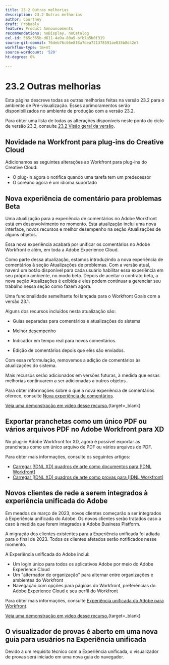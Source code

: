 ```yaml
---
title: 23.2 Outras melhorias
description: 23.2 Outras melhorias
author: Courtney
draft: Probably
feature: Product Announcements
recommendations: noDisplay, noCatalog
exl-id: 565c365b-d611-4a9a-80a9-bfb7a5b0f319
source-git-commit: 76deb76c66e8f8a7dea721378591ae035b8d42e7
workflow-type: tm+mt
source-wordcount: '520'
ht-degree: 0%

---
```


# 23.2 Outras melhorias

Esta página descreve todas as outras melhorias feitas na versão 23.2 para o ambiente de Pré-visualização. Esses aprimoramentos serão disponibilizados no ambiente de produção com a versão 23.2.

Para obter uma lista de todas as alterações disponíveis neste ponto do ciclo de versão 23.2, consulte [23.2 Visão geral da versão](/help/quicksilver/product-announcements/product-releases/23.2-release-activity/23-2-release-overview.md).

## Novidade na Workfront para plug-ins do Creative Cloud

Adicionamos as seguintes alterações ao Workfront para plug-ins do Creative Cloud:

* O plug-in agora o notifica quando uma tarefa tem um predecessor
* O coreano agora é um idioma suportado

## Nova experiência de comentário para problemas Beta

Uma atualização para a experiência de comentários no Adobe Workfront está em desenvolvimento no momento. Esta atualização inclui uma nova interface, novos recursos e melhor desempenho na seção Atualizações de alguns objetos.

Essa nova experiência acabará por unificar os comentários no Adobe Workfront e além, em toda a Adobe Experience Cloud.

Como parte dessa atualização, estamos introduzindo a nova experiência de comentários à seção Atualizações de problemas. Com a versão atual, haverá um botão disponível para cada usuário habilitar essa experiência em seu próprio ambiente, no modo beta. Depois de aceitar o contrato beta, a nova seção Atualizações é exibida e eles podem continuar a gerenciar seu trabalho nessa seção como fazem agora.

Uma funcionalidade semelhante foi lançada para o Workfront Goals com a versão 23.1.

Alguns dos recursos incluídos nesta atualização são:

* Guias separadas para comentários e atualizações do sistema

* Melhor desempenho

* Indicador em tempo real para novos comentários.

* Edição de comentários depois que eles são enviados.

Com essa reformulação, removemos a adição de comentários às atualizações do sistema.

Mais recursos serão adicionados em versões futuras, à medida que essas melhorias continuarem a ser adicionadas a outros objetos.

Para obter informações sobre o que a nova experiência de comentários oferece, consulte [Nova experiência de comentários](../../betas/new-commenting-experience-beta/unified-commenting-experience.md).

[Veja uma demonstração em vídeo desse recurso.](https://video.tv.adobe.com/v/3416962/){target=_blank}

## Exportar pranchetas como um único PDF ou vários arquivos PDF no Adobe Workfront para XD

No plug-in Adobe Workfront for XD, agora é possível exportar as pranchetas como um único arquivo de PDF ou vários arquivos de PDF.

Para obter mais informações, consulte os seguintes artigos:

* [Carregar [!DNL XD] quadros de arte como documentos para [!DNL Workfront]](/help/quicksilver/workfront-integrations-and-apps/adobe-workfront-for-creative-cloud/wf-adobe-xd-docs.md)
* [Carregar [!DNL XD] quadros de arte como provas para [!DNL Workfront]](/help/quicksilver/workfront-integrations-and-apps/adobe-workfront-for-creative-cloud/wf-adobe-xd-proofs.md)

## Novos clientes de rede a serem integrados à experiência unificada do Adobe

Em meados de março de 2023, novos clientes começarão a ser integrados à Experiência unificada do Adobe. Os novos clientes serão tratados caso a caso à medida que forem integrados à Adobe Business Platform.

A migração dos clientes existentes para a Experiência unificada foi adiada para o final de 2023. Todos os clientes afetados serão notificados nesse momento.

A Experiência unificada do Adobe inclui:

* Um login único para todos os aplicativos Adobe por meio do Adobe Experience Cloud
* Um &quot;alternador de organização&quot; para alternar entre organizações e ambientes do Workfront
* Navegação com opções para páginas do Workfront, preferências do Adobe Experience Cloud e seu perfil do Workfront

Para obter mais informações, consulte [Experiência unificada do Adobe para Workfront](/help/quicksilver/workfront-basics/navigate-workfront/workfront-navigation/adobe-unified-experience.md).

[Veja uma demonstração em vídeo desse recurso.](https://video.tv.adobe.com/v/3412388/){target=_blank}

## O visualizador de provas é aberto em uma nova guia para usuários na Experiência unificada

Devido a um requisito técnico com a Experiência unificada, o visualizador de provas será iniciado em uma nova guia do navegador.
